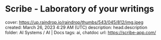# Scribe - Laboratory of your writings

cover: https://up.raindrop.io/raindrop/thumbs/543/045/812/img.jpeg
created: March 26, 2023 4:29 AM (UTC)
description: head.description
folder: AI Systems / AI | Docs
tags: ai, chatdoc
url: https://scribe-app.com/